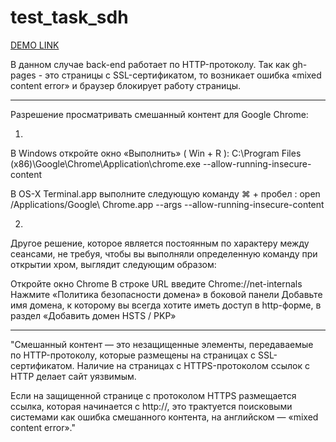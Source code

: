 # test_task_sdh

[DEMO LINK](https://IvanVFedenko.github.io/test_task_sdh)

В данном случае back-end работает по  HTTP-протоколу. Так как gh-pages - это страницы с SSL-сертификатом, то возникает ошибка  «mixed content error» и браузер блокирует работу страницы.

---------------------------------------------------------------------------------------------------------

Разрешение просматривать смешанный контент для Google Chrome:

1.

В Windows откройте окно «Выполнить» ( Win + R ):
   C:\Program Files (x86)\Google\Chrome\Application\chrome.exe --allow-running-insecure-content 
 
 
В OS-X Terminal.app выполните следующую команду ⌘ + пробел :
   open /Applications/Google\ Chrome.app --args --allow-running-insecure-content 
   
   
2. 
Другое решение, которое является постоянным по характеру между сеансами, не требуя, чтобы вы выполняли определенную команду при открытии хром, выглядит следующим образом:

Откройте окно Chrome
В строке URL введите Chrome://net-internals
Нажмите «Политика безопасности домена» в боковой панели
Добавьте имя домена, к которому вы всегда хотите иметь доступ в http-форме, в раздел «Добавить домен HSTS / PKP»   

-----------------------------------------------------------------------------------------------------------

"Смешанный контент — это незащищенные элементы, передаваемые по HTTP-протоколу, которые размещены на страницах с SSL-сертификатом. Наличие на страницах с HTTPS-протоколом ссылок с HTTP делает сайт уязвимым.

Если на защищенной странице с протоколом HTTPS размещается ссылка, которая начинается с http://, это трактуется поисковыми системами как ошибка смешанного контента, на английском — «mixed content error»."
